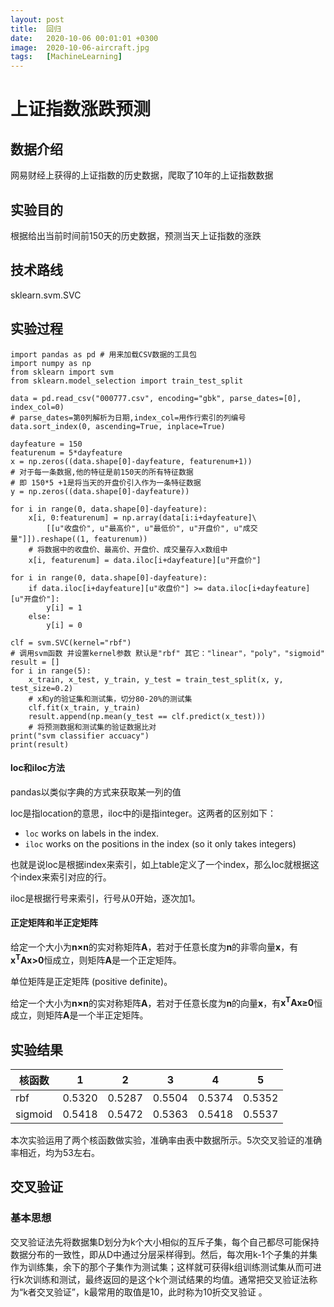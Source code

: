 ```yaml
---
layout: post
title:  回归
date:   2020-10-06 00:01:01 +0300
image:  2020-10-06-aircraft.jpg
tags:   [MachineLearning]
---
```


# 上证指数涨跌预测

## 数据介绍

网易财经上获得的上证指数的历史数据，爬取了10年的上证指数数据

## 实验目的

根据给出当前时间前150天的历史数据，预测当天上证指数的涨跌

## 技术路线

sklearn.svm.SVC

## 实验过程

```assembly
import pandas as pd # 用来加载CSV数据的工具包
import numpy as np
from sklearn import svm
from sklearn.model_selection import train_test_split

data = pd.read_csv("000777.csv", encoding="gbk", parse_dates=[0], index_col=0)
# parse_dates=第0列解析为日期,index_col=用作行索引的列编号
data.sort_index(0, ascending=True, inplace=True)

dayfeature = 150
featurenum = 5*dayfeature
x = np.zeros((data.shape[0]-dayfeature, featurenum+1))
# 对于每一条数据,他的特征是前150天的所有特征数据
# 即 150*5 +1是将当天的开盘价引入作为一条特征数据
y = np.zeros((data.shape[0]-dayfeature))

for i in range(0, data.shape[0]-dayfeature):
    x[i, 0:featurenum] = np.array(data[i:i+dayfeature]\
        [[u"收盘价", u"最高价", u"最低价", u"开盘价", u"成交量"]]).reshape((1, featurenum))
    # 将数据中的收盘价、最高价、开盘价、成交量存入x数组中
    x[i, featurenum] = data.iloc[i+dayfeature][u"开盘价"]

for i in range(0, data.shape[0]-dayfeature):
    if data.iloc[i+dayfeature][u"收盘价"] >= data.iloc[i+dayfeature][u"开盘价"]:
        y[i] = 1
    else:
        y[i] = 0

clf = svm.SVC(kernel="rbf")
# 调用svm函数 并设置kernel参数 默认是"rbf" 其它："linear"，"poly"，"sigmoid"
result = []
for i in range(5):
    x_train, x_test, y_train, y_test = train_test_split(x, y, test_size=0.2)
    # x和y的验证集和测试集，切分80-20%的测试集
    clf.fit(x_train, y_train)
    result.append(np.mean(y_test == clf.predict(x_test)))
    # 将预测数据和测试集的验证数据比对
print("svm classifier accuacy")
print(result)
```

#### loc和iloc方法

pandas以类似字典的方式来获取某一列的值

loc是指location的意思，iloc中的i是指integer。这两者的区别如下：

- `loc` works on labels in the index.
- `iloc` works on the positions in the index (so it only takes integers)

也就是说loc是根据index来索引，如上table定义了一个index，那么loc就根据这个index来索引对应的行。

iloc是根据行号来索引，行号从0开始，逐次加1。

#### 正定矩阵和半正定矩阵

给定一个大小为**n×n**的实对称矩阵**A**，若对于任意长度为**n**的非零向量**x**，有**x<sup>T</sup>Ax>0**恒成立，则矩阵**A**是一个正定矩阵。

单位矩阵是正定矩阵 (positive definite)。

给定一个大小为**n×n**的实对称矩阵**A**，若对于任意长度为**n**的向量**x**，有**x<sup>T</sup>Ax≥0**恒成立，则矩阵**A**是一个半正定矩阵。

## 实验结果

| 核函数  | 1      | 2      | 3      | 4      | 5      |
| ------- | ------ | ------ | ------ | ------ | ------ |
| rbf     | 0.5320 | 0.5287 | 0.5504 | 0.5374 | 0.5352 |
| sigmoid | 0.5418 | 0.5472 | 0.5363 | 0.5418 | 0.5537 |

本次实验运用了两个核函数做实验，准确率由表中数据所示。5次交叉验证的准确率相近，均为53左右。

## 交叉验证

### 基本思想

交叉验证法先将数据集D划分为k个大小相似的互斥子集，每个自己都尽可能保持数据分布的一致性，即从D中通过分层采样得到。然后，每次用k-1个子集的并集作为训练集，余下的那个子集作为测试集；这样就可获得k组训练测试集从而可进行k次训练和测试，最终返回的是这个k个测试结果的均值。通常把交叉验证法称为“k者交叉验证”，k最常用的取值是10，此时称为10折交叉验证 。